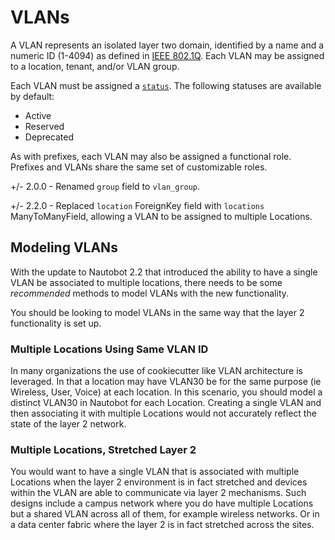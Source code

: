 # VLANs

A VLAN represents an isolated layer two domain, identified by a name and a numeric ID (1-4094) as defined in [IEEE 802.1Q](https://en.wikipedia.org/wiki/IEEE_802.1Q). Each VLAN may be assigned to a location, tenant, and/or VLAN group.

Each VLAN must be assigned a [`status`](../../platform-functionality/status.md). The following statuses are available by default:

* Active
* Reserved
* Deprecated

As with prefixes, each VLAN may also be assigned a functional role. Prefixes and VLANs share the same set of customizable roles.


+/- 2.0.0
    - Renamed `group` field to `vlan_group`.

+/- 2.2.0
    - Replaced `location` ForeignKey field with `locations` ManyToManyField, allowing a VLAN to be assigned to multiple Locations.

## Modeling VLANs

With the update to Nautobot 2.2 that introduced the ability to have a single VLAN be associated to multiple locations, there needs to be some _recommended_ methods to model VLANs with the new functionality.

You should be looking to model VLANs in the same way that the layer 2 functionality is set up.

### Multiple Locations Using Same VLAN ID

In many organizations the use of cookiecutter like VLAN architecture is leveraged. In that a location may have VLAN30 be for the same purpose (ie Wireless, User, Voice) at each location. In this scenario, you should model a distinct VLAN30 in Nautobot for each Location. Creating a single VLAN and then associating it with multiple Locations would not accurately reflect the state of the layer 2 network.

### Multiple Locations, Stretched Layer 2

You would want to have a single VLAN that is associated with multiple Locations when the layer 2 environment is in fact stretched and devices within the VLAN are able to communicate via layer 2 mechanisms. Such designs include a campus network where you do have multiple Locations but a shared VLAN across all of them, for example wireless networks. Or in a data center fabric where the layer 2 is in fact stretched across the sites.
